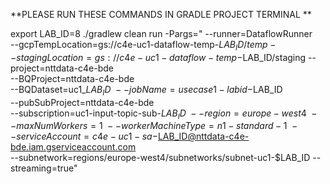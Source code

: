 **PLEASE RUN THESE COMMANDS IN GRADLE PROJECT TERMINAL **


export LAB_ID=8
./gradlew clean run -Pargs="
--runner=DataflowRunner \
--gcpTempLocation=gs://c4e-uc1-dataflow-temp-$LAB_ID/temp
--stagingLocation=gs://c4e-uc1-dataflow-temp-$LAB_ID/staging
--project=nttdata-c4e-bde \
--BQProject=nttdata-c4e-bde \
--BQDataset=uc1_$LAB_ID \
--jobName=usecase1-labid-$LAB_ID \
--pubSubProject=nttdata-c4e-bde \
--subscription=uc1-input-topic-sub-$LAB_ID \
--region=europe-west4 \
--maxNumWorkers=1 \
--workerMachineType=n1-standard-1 \
--serviceAccount=c4e-uc1-sa-$LAB_ID@nttdata-c4e-bde.iam.gserviceaccount.com \
--subnetwork=regions/europe-west4/subnetworks/subnet-uc1-$LAB_ID
--streaming=true"